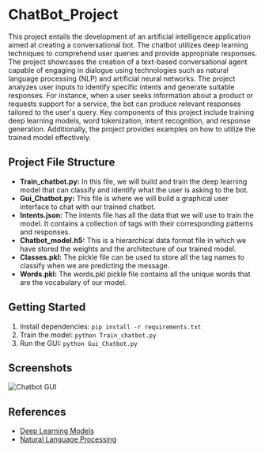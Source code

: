 # ChatBot_Project

<p> This project entails the development of an artificial intelligence application aimed at creating a conversational bot. The chatbot utilizes deep learning techniques to comprehend user queries and provide appropriate responses. The project showcases the creation of a text-based conversational agent capable of engaging in dialogue using technologies such as natural language processing (NLP) and artificial neural networks. The project analyzes user inputs to identify specific intents and generate suitable responses. For instance, when a user seeks information about a product or requests support for a service, the bot can produce relevant responses tailored to the user's query. Key components of this project include training deep learning models, word tokenization, intent recognition, and response generation. Additionally, the project provides examples on how to utilize the trained model effectively. </p>

## Project File Structure
- **Train_chatbot.py:** In this file, we will build and train the deep learning model that can classify and identify what the user is asking to the bot.
- **Gui_Chatbot.py:** This file is where we will build a graphical user interface to chat with our trained chatbot.
- **Intents.json:** The intents file has all the data that we will use to train the model. It contains a collection of tags with their corresponding patterns and responses.
- **Chatbot_model.h5:** This is a hierarchical data format file in which we have stored the weights and the architecture of our trained model.
- **Classes.pkl:** The pickle file can be used to store all the tag names to classify when we are predicting the message.
- **Words.pkl:** The words.pkl pickle file contains all the unique words that are the vocabulary of our model.

## Getting Started
1. Install dependencies: `pip install -r requirements.txt`
2. Train the model: `python Train_chatbot.py`
3. Run the GUI: `python Gui_Chatbot.py`

## Screenshots
![Chatbot GUI](screenshots/gui.png)

## References
- [Deep Learning Models](https://example.com/deep-learning)
- [Natural Language Processing](https://example.com/nlp)
